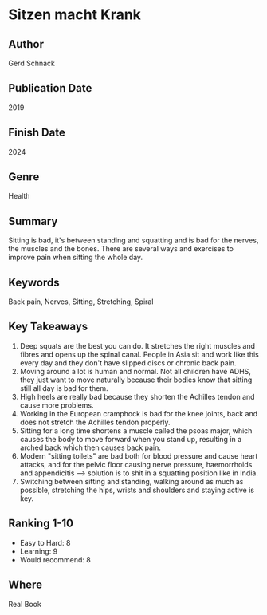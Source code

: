# Sitzen macht Krank

## Author
Gerd Schnack

## Publication Date
2019

## Finish Date
2024

## Genre
Health

## Summary
Sitting is bad, it's between standing and squatting and is bad for the nerves, the muscles and the bones.
There are several ways and exercises to improve pain when sitting the whole day.

## Keywords
Back pain, Nerves, Sitting, Stretching, Spiral

## Key Takeaways
1. Deep squats are the best you can do. It stretches the right muscles and fibres and opens up the spinal canal. People in Asia sit and work like this every day and they don't have slipped discs or chronic back pain.
2. Moving around a lot is human and normal. Not all children have ADHS, they just want to move naturally because their bodies know that sitting still all day is bad for them.
3. High heels are really bad because they shorten the Achilles tendon and cause more problems.
4. Working in the European cramphock is bad for the knee joints, back and does not stretch the Achilles tendon properly.
5. Sitting for a long time shortens a muscle called the psoas major, which causes the body to move forward when you stand up, resulting in a arched back which then causes back pain.
6. Modern "sitting toilets" are bad both for blood pressure and cause heart attacks, and for the pelvic floor causing nerve pressure, haemorrhoids and appendicitis --> solution is to shit in a squatting position like in India.
7. Switching between sitting and standing, walking around as much as possible, stretching the hips, wrists and shoulders and staying active is key.

## Ranking 1-10
- Easy to Hard: 8
- Learning: 9
- Would recommend: 8

## Where
Real Book
